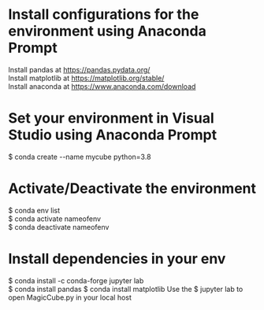 # Install configurations for the environment using Anaconda Prompt
Install pandas at https://pandas.pydata.org/ <br>
Install matplotlib at https://matplotlib.org/stable/ <br>
Install anaconda at https://www.anaconda.com/download <br>

# Set your environment in Visual Studio using Anaconda Prompt
$ conda create --name mycube python=3.8 <br>

# Activate/Deactivate the environment 
 $ conda env list <br>
 $ conda activate nameofenv <br>
 $ conda deactivate nameofenv <br>

# Install dependencies in your env
$ conda install -c conda-forge jupyter lab <br>
$ conda install pandas
$ conda install matplotlib
Use the $ jupyter lab to open MagicCube.py in your local host <br>

